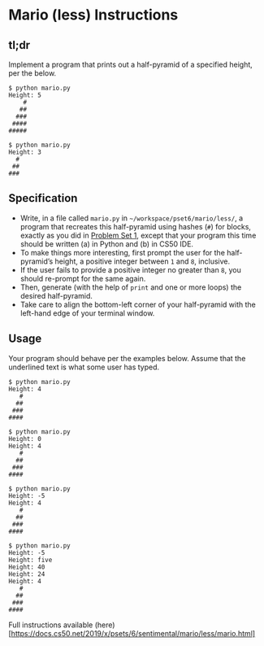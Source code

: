 # Mario (less) Instructions


## tl;dr
Implement a program that prints out a half-pyramid of a specified height, per the below.

```
$ python mario.py
Height: 5
    #
   ##
  ###
 ####
#####
```

```
$ python mario.py
Height: 3
  #
 ##
###
```


## Specification
- Write, in a file called `mario.py` in `~/workspace/pset6/mario/less/`, a program that recreates this half-pyramid using hashes (`#`) for blocks, exactly as you did in [Problem Set 1](../pSet1/mario/less/), except that your program this time should be written (a) in Python and (b) in CS50 IDE.
- To make things more interesting, first prompt the user for the half-pyramid’s height, a positive integer between `1` and `8`, inclusive.
- If the user fails to provide a positive integer no greater than `8`, you should re-prompt for the same again.
- Then, generate (with the help of `print` and one or more loops) the desired half-pyramid.
- Take care to align the bottom-left corner of your half-pyramid with the left-hand edge of your terminal window.


## Usage
Your program should behave per the examples below. Assume that the underlined text is what some user has typed.

```
$ python mario.py
Height: 4
   #
  ##
 ###
####
```

```
$ python mario.py
Height: 0
Height: 4
   #
  ##
 ###
####
```

```
$ python mario.py
Height: -5
Height: 4
   #
  ##
 ###
####
```

```
$ python mario.py
Height: -5
Height: five
Height: 40
Height: 24
Height: 4
   #
  ##
 ###
####
```


Full instructions available (here)[https://docs.cs50.net/2019/x/psets/6/sentimental/mario/less/mario.html]
